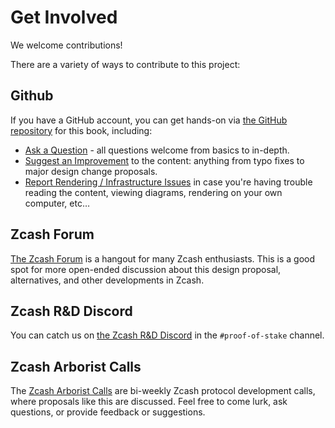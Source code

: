 # Get Involved

We welcome contributions!

There are a variety of ways to contribute to this project:

## Github

If you have a GitHub account, you can get hands-on via [the GitHub repository](https://github.com/nathan-at-least/tfl-book) for this book, including:

- [Ask a Question](https://github.com/nathan-at-least/tfl-book/issues/new?assignees=nathan-at-least&labels=question&projects=&template=question.yml) - all questions welcome from basics to in-depth.
- [Suggest an Improvement](https://github.com/nathan-at-least/tfl-book/issues/new?assignees=nathan-at-least&labels=improvement&projects=&template=improvement.yml) to the content: anything from typo fixes to major design change proposals.
- [Report Rendering / Infrastructure Issues](https://github.com/nathan-at-least/tfl-book/issues/new?assignees=nathan-at-least&labels=infrastructure&projects=&template=infrastructure.yml) in case you're having trouble reading the content, viewing diagrams, rendering on your own computer, etc…

## Zcash Forum

[The Zcash Forum](https://forum.zcashcommunity.com/) is a hangout for many Zcash enthusiasts. This is a good spot for more open-ended discussion about this design proposal, alternatives, and other developments in Zcash.

## Zcash R&D Discord

You can catch us on [the Zcash R&D Discord](https://discord.gg/kCZf9NdneF) in the `#proof-of-stake` channel.

## Zcash Arborist Calls

The [Zcash Arborist Calls](https://zfnd.org/arborist-calls/) are bi-weekly Zcash protocol development calls, where proposals like this are discussed. Feel free to come lurk, ask questions, or provide feedback or suggestions.
